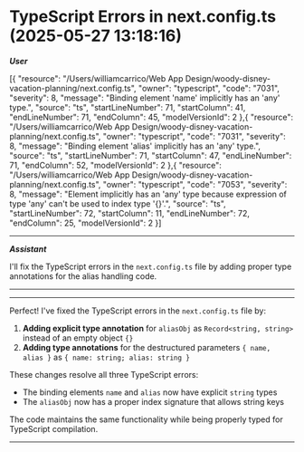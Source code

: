 <!-- Generated by SpecStory -->

# TypeScript Errors in next.config.ts (2025-05-27 13:18:16)

_**User**_

[{
	"resource": "/Users/williamcarrico/Web App Design/woody-disney-vacation-planning/next.config.ts",
	"owner": "typescript",
	"code": "7031",
	"severity": 8,
	"message": "Binding element 'name' implicitly has an 'any' type.",
	"source": "ts",
	"startLineNumber": 71,
	"startColumn": 41,
	"endLineNumber": 71,
	"endColumn": 45,
	"modelVersionId": 2
},{
	"resource": "/Users/williamcarrico/Web App Design/woody-disney-vacation-planning/next.config.ts",
	"owner": "typescript",
	"code": "7031",
	"severity": 8,
	"message": "Binding element 'alias' implicitly has an 'any' type.",
	"source": "ts",
	"startLineNumber": 71,
	"startColumn": 47,
	"endLineNumber": 71,
	"endColumn": 52,
	"modelVersionId": 2
},{
	"resource": "/Users/williamcarrico/Web App Design/woody-disney-vacation-planning/next.config.ts",
	"owner": "typescript",
	"code": "7053",
	"severity": 8,
	"message": "Element implicitly has an 'any' type because expression of type 'any' can't be used to index type '{}'.",
	"source": "ts",
	"startLineNumber": 72,
	"startColumn": 11,
	"endLineNumber": 72,
	"endColumn": 25,
	"modelVersionId": 2
}]

---

_**Assistant**_

I'll fix the TypeScript errors in the `next.config.ts` file by adding proper type annotations for the alias handling code.

---



---

Perfect! I've fixed the TypeScript errors in the `next.config.ts` file by:

1. **Adding explicit type annotation** for `aliasObj` as `Record<string, string>` instead of an empty object `{}`
2. **Adding type annotations** for the destructured parameters `{ name, alias }` as `{ name: string; alias: string }`

These changes resolve all three TypeScript errors:
- The binding elements `name` and `alias` now have explicit `string` types
- The `aliasObj` now has a proper index signature that allows string keys

The code maintains the same functionality while being properly typed for TypeScript compilation.

---


